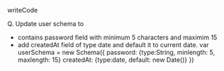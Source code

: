 writeCode

Q. Update user schema to

- contains password field with minimum 5 characters and maximim 15
- add createdAt field of type date and default it to current date.
var userSchema = new Schema({
  password: {type:String, minlength: 5, maxlength: 15}
  createdAt: {type:date, default: new Date()}
})
